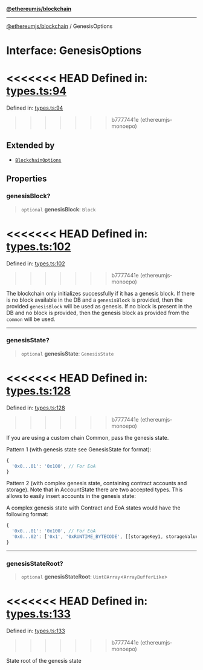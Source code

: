 [**@ethereumjs/blockchain**](../README.md)

***

[@ethereumjs/blockchain](../README.md) / GenesisOptions

# Interface: GenesisOptions

<<<<<<< HEAD
Defined in: [types.ts:94](https://github.com/ethereumjs/ethereumjs-monorepo/blob/master/packages/blockchain/src/types.ts#L94)
=======
Defined in: [types.ts:94](https://github.com/Dargon789/ethereumjs-monorepo/blob/master/packages/blockchain/src/types.ts#L94)
>>>>>>> b7777441e (ethereumjs-monoepo)

## Extended by

- [`BlockchainOptions`](BlockchainOptions.md)

## Properties

### genesisBlock?

> `optional` **genesisBlock**: `Block`

<<<<<<< HEAD
Defined in: [types.ts:102](https://github.com/ethereumjs/ethereumjs-monorepo/blob/master/packages/blockchain/src/types.ts#L102)
=======
Defined in: [types.ts:102](https://github.com/Dargon789/ethereumjs-monorepo/blob/master/packages/blockchain/src/types.ts#L102)
>>>>>>> b7777441e (ethereumjs-monoepo)

The blockchain only initializes successfully if it has a genesis block. If
there is no block available in the DB and a `genesisBlock` is provided,
then the provided `genesisBlock` will be used as genesis. If no block is
present in the DB and no block is provided, then the genesis block as
provided from the `common` will be used.

***

### genesisState?

> `optional` **genesisState**: `GenesisState`

<<<<<<< HEAD
Defined in: [types.ts:128](https://github.com/ethereumjs/ethereumjs-monorepo/blob/master/packages/blockchain/src/types.ts#L128)
=======
Defined in: [types.ts:128](https://github.com/Dargon789/ethereumjs-monorepo/blob/master/packages/blockchain/src/types.ts#L128)
>>>>>>> b7777441e (ethereumjs-monoepo)

If you are using a custom chain Common, pass the genesis state.

Pattern 1 (with genesis state see GenesisState for format):

```javascript
{
  '0x0...01': '0x100', // For EoA
}
```

Pattern 2 (with complex genesis state, containing contract accounts and storage).
Note that in AccountState there are two
accepted types. This allows to easily insert accounts in the genesis state:

A complex genesis state with Contract and EoA states would have the following format:

```javascript
{
  '0x0...01': '0x100', // For EoA
  '0x0...02': ['0x1', '0xRUNTIME_BYTECODE', [[storageKey1, storageValue1], [storageKey2, storageValue2]]] // For contracts
}
```

***

### genesisStateRoot?

> `optional` **genesisStateRoot**: `Uint8Array`\<`ArrayBufferLike`\>

<<<<<<< HEAD
Defined in: [types.ts:133](https://github.com/ethereumjs/ethereumjs-monorepo/blob/master/packages/blockchain/src/types.ts#L133)
=======
Defined in: [types.ts:133](https://github.com/Dargon789/ethereumjs-monorepo/blob/master/packages/blockchain/src/types.ts#L133)
>>>>>>> b7777441e (ethereumjs-monoepo)

State root of the genesis state
